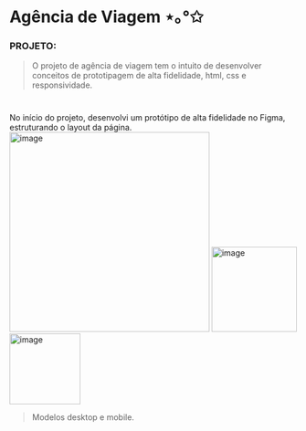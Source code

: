 # Agência de Viagem ⋆｡°✩
### PROJETO:
>O projeto de agência de viagem tem o intuito de desenvolver conceitos de prototipagem de alta fidelidade, html, css e responsividade.
#
No início do projeto, desenvolvi um protótipo de alta fidelidade no Figma, estruturando o layout da página.
<img width="350" alt="image" src="https://github.com/user-attachments/assets/b984179f-c2dd-49be-a3ea-252c31ed5b0b" /> 
<img width="149" alt="image" src="https://github.com/user-attachments/assets/79080c9e-ddc4-4164-8d2c-1cf6ef1ab9df" />
<img width="124" alt="image" src="https://github.com/user-attachments/assets/bb4b440b-280e-4b88-b094-a6391ee4a7ae" />
>Modelos desktop e mobile.


